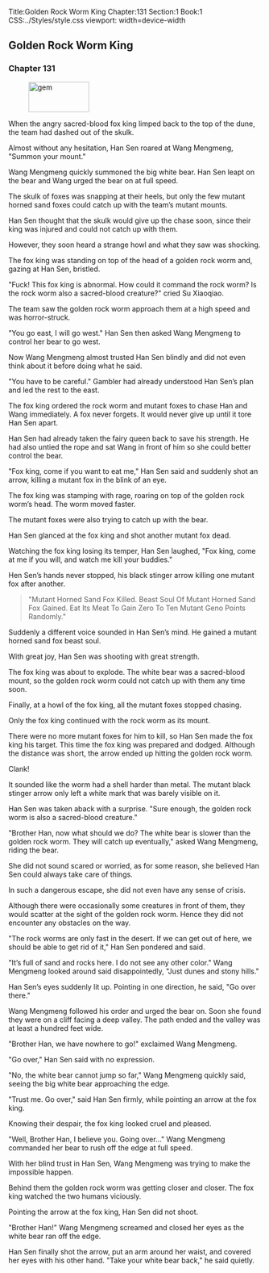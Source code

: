 Title:Golden Rock Worm King 
Chapter:131 
Section:1 
Book:1 
CSS:../Styles/style.css 
viewport: width=device-width
  
## Golden Rock Worm King
### Chapter 131
  
<figure>
	<img src="../Images/gem.gif" alt="gem" id="gem" width="120" height="60" />
</figure>
  

  
When the angry sacred-blood fox king limped back to the top of the dune, the team had dashed out of the skulk.

Almost without any hesitation, Han Sen roared at Wang Mengmeng, "Summon your mount."

Wang Mengmeng quickly summoned the big white bear. Han Sen leapt on the bear and Wang urged the bear on at full speed.

The skulk of foxes was snapping at their heels, but only the few mutant horned sand foxes could catch up with the team’s mutant mounts.

Han Sen thought that the skulk would give up the chase soon, since their king was injured and could not catch up with them.

However, they soon heard a strange howl and what they saw was shocking.

The fox king was standing on top of the head of a golden rock worm and, gazing at Han Sen, bristled.

"Fuck! This fox king is abnormal. How could it command the rock worm? Is the rock worm also a sacred-blood creature?" cried Su Xiaoqiao.

The team saw the golden rock worm approach them at a high speed and was horror-struck.

"You go east, I will go west." Han Sen then asked Wang Mengmeng to control her bear to go west.

Now Wang Mengmeng almost trusted Han Sen blindly and did not even think about it before doing what he said.

"You have to be careful." Gambler had already understood Han Sen’s plan and led the rest to the east.

The fox king ordered the rock worm and mutant foxes to chase Han and Wang immediately. A fox never forgets. It would never give up until it tore Han Sen apart.

Han Sen had already taken the fairy queen back to save his strength. He had also untied the rope and sat Wang in front of him so she could better control the bear.

"Fox king, come if you want to eat me," Han Sen said and suddenly shot an arrow, killing a mutant fox in the blink of an eye.

The fox king was stamping with rage, roaring on top of the golden rock worm’s head. The worm moved faster.

The mutant foxes were also trying to catch up with the bear.

Han Sen glanced at the fox king and shot another mutant fox dead.

Watching the fox king losing its temper, Han Sen laughed, "Fox king, come at me if you will, and watch me kill your buddies."

Hen Sen’s hands never stopped, his black stinger arrow killing one mutant fox after another.

> "Mutant Horned Sand Fox Killed. Beast Soul Of Mutant Horned Sand Fox Gained. Eat Its Meat To Gain Zero To Ten Mutant Geno Points Randomly."

Suddenly a different voice sounded in Han Sen’s mind. He gained a mutant horned sand fox beast soul.

With great joy, Han Sen was shooting with great strength.

The fox king was about to explode. The white bear was a sacred-blood mount, so the golden rock worm could not catch up with them any time soon.

Finally, at a howl of the fox king, all the mutant foxes stopped chasing.

Only the fox king continued with the rock worm as its mount.

There were no more mutant foxes for him to kill, so Han Sen made the fox king his target. This time the fox king was prepared and dodged. Although the distance was short, the arrow ended up hitting the golden rock worm.

Clank!

It sounded like the worm had a shell harder than metal. The mutant black stinger arrow only left a white mark that was barely visible on it.

Han Sen was taken aback with a surprise. "Sure enough, the golden rock worm is also a sacred-blood creature."

"Brother Han, now what should we do? The white bear is slower than the golden rock worm. They will catch up eventually," asked Wang Mengmeng, riding the bear.

She did not sound scared or worried, as for some reason, she believed Han Sen could always take care of things.

In such a dangerous escape, she did not even have any sense of crisis.

Although there were occasionally some creatures in front of them, they would scatter at the sight of the golden rock worm. Hence they did not encounter any obstacles on the way.

"The rock worms are only fast in the desert. If we can get out of here, we should be able to get rid of it," Han Sen pondered and said.

"It’s full of sand and rocks here. I do not see any other color." Wang Mengmeng looked around said disappointedly, "Just dunes and stony hills."

Han Sen’s eyes suddenly lit up. Pointing in one direction, he said, "Go over there."

Wang Mengmeng followed his order and urged the bear on. Soon she found they were on a cliff facing a deep valley. The path ended and the valley was at least a hundred feet wide.

"Brother Han, we have nowhere to go!" exclaimed Wang Mengmeng.

"Go over," Han Sen said with no expression.

"No, the white bear cannot jump so far," Wang Mengmeng quickly said, seeing the big white bear approaching the edge.

"Trust me. Go over," said Han Sen firmly, while pointing an arrow at the fox king.

Knowing their despair, the fox king looked cruel and pleased.

"Well, Brother Han, I believe you. Going over..." Wang Mengmeng commanded her bear to rush off the edge at full speed.

With her blind trust in Han Sen, Wang Mengmeng was trying to make the impossible happen.

Behind them the golden rock worm was getting closer and closer. The fox king watched the two humans viciously.

Pointing the arrow at the fox king, Han Sen did not shoot.

"Brother Han!" Wang Mengmeng screamed and closed her eyes as the white bear ran off the edge.

Han Sen finally shot the arrow, put an arm around her waist, and covered her eyes with his other hand. "Take your white bear back," he said quietly.